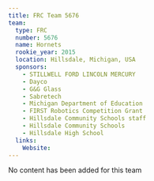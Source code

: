 ```yaml
---
title: FRC Team 5676
team:
  type: FRC
  number: 5676
  name: Hornets
  rookie_year: 2015
  location: Hillsdale, Michigan, USA
  sponsors:
    - STILLWELL FORD LINCOLN MERCURY
    - Dayco
    - G&G Glass
    - Sabretech
    - Michigan Department of Education
    - FIRST Robotics Competition Grant
    - Hillsdale Community Schools staff
    - Hillsdale Community Schools
    - Hillsdale High School
  links:
    Website: 
---
```

No content has been added for this team
